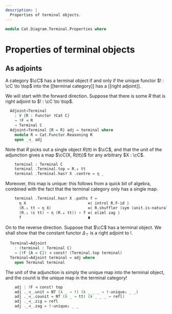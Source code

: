 ```yaml
---
description: |
  Properties of terminal objects.
---
```

<!--
```agda
open import Cat.Instances.Shape.Terminal
open import Cat.Diagram.Terminal
open import Cat.Functor.Adjoint
open import Cat.Prelude

import Cat.Functor.Reasoning
import Cat.Reasoning
```
-->
```agda
module Cat.Diagram.Terminal.Properties where
```

# Properties of terminal objects

<!--
```agda
module _ {o ℓ} (C : Precategory o ℓ) where
  open Cat.Reasoning C
```
-->

## As adjoints

A category $\cC$ has a terminal object if and only if the unique functor
$! : \cC \to \top$ into the [[terminal category]] has a [[right adjoint]].

We will start with the forward direction. Suppose that there is some
$R$ that is right adjoint to $! : \cC \to \top$.

```agda
  Adjoint→Terminal
    : ∀ {R : Functor ⊤Cat C}
    → !F ⊣ R
    → Terminal C
  Adjoint→Terminal {R = R} adj = terminal where
    module R = Cat.Functor.Reasoning R
    open _⊣_ adj
```

Note that $R$ picks out a single object $R(tt)$ in $\cC$, and that the
unit of the adjunction gives a map $\cC(X, R(tt))$ for any arbitrary
$X : \cC$.

```agda
    terminal : Terminal C
    terminal .Terminal.top = R.₀ tt
    terminal .Terminal.has⊤ X .centre = η _
```

Moreover, this map is unique: this follows from a quick bit of algebra,
combined with the fact that the terminal category only has a single map.

```agda
    terminal .Terminal.has⊤ X .paths f =
      η X                           ≡⟨ introl R.F-id ⟩
      (R.₁ tt ∘ η X)                ≡⟨ R.shuffler (sym (unit.is-natural _ _ _)) ⟩
      (R.₁ (ε tt) ∘ η (R.₀ tt)) ∘ f ≡⟨ eliml zag ⟩
      f                             ∎
```

On to the reverse direction. Suppose that $\cC$ has a terminal object.
We shall show that the constant functor $\Delta_{\top}$ is a right
adjoint to $!$.

```agda
  Terminal→Adjoint
    : (terminal : Terminal C)
    → (!F {A = C}) ⊣ const! (Terminal.top terminal)
  Terminal→Adjoint terminal = adj where
    open Terminal terminal
```

The unit of the adjunction is simply the unique map into the terminal
object, and the counit is the unique map in the terminal category!

```agda
    adj : !F ⊣ const! top
    adj ._⊣_.unit = NT (λ _ → !) (λ _ _ _ → !-unique₂ _ _)
    adj ._⊣_.counit = NT (λ _ → tt) (λ _ _ _ → refl)
    adj ._⊣_.zig = refl
    adj ._⊣_.zag = !-unique₂ _ _
```
